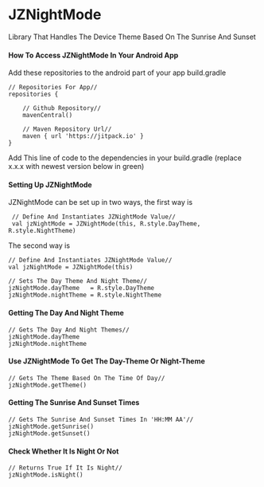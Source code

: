 # JZNightMode
Library That Handles The Device Theme Based On The Sunrise And Sunset

#### How To Access JZNightMode In Your Android App

Add these repositories to the android part of your app build.gradle

    // Repositories For App//
    repositories {

        // Github Repository//
        mavenCentral()

        // Maven Repository Url//
        maven { url 'https://jitpack.io' }
    }
    
Add This line of code to the dependencies in your build.gradle (replace x.x.x with newest version below in green)


#### Setting Up JZNightMode
JZNightMode can be set up in two ways, the first way is

     // Define And Instantiates JZNightMode Value//
     val jzNightMode = JZNightMode(this, R.style.DayTheme, R.style.NightTheme)
     
The second way is

    // Define And Instantiates JZNightMode Value//
    val jzNightMode = JZNightMode(this)
       
    // Sets The Day Theme And Night Theme//
    jzNightMode.dayTheme   = R.style.DayTheme
    jzNightMode.nightTheme = R.style.NightTheme
    
    
#### Getting The Day And Night Theme

    // Gets The Day And Night Themes//
    jzNightMode.dayTheme
    jzNightMode.nightTheme
    
    
#### Use JZNightMode To Get The Day-Theme Or Night-Theme

    // Gets The Theme Based On The Time Of Day//
    jzNightMode.getTheme()


#### Getting The Sunrise And Sunset Times

    // Gets The Sunrise And Sunset Times In 'HH:MM AA'//
    jzNightMode.getSunrise()
    jzNightMode.getSunset()
    
#### Check Whether It Is Night Or Not

    // Returns True If It Is Night//
    jzNightMode.isNight()
